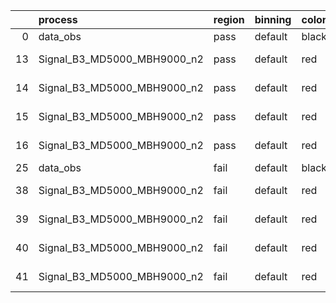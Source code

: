 |    | process                     | region   | binning   | color   | process_type   |   scale | variation   | source_filename                                                      | source_histname    | alias                       | title     |   combine_idx |     lnN |   shapes | syst_type   | direction   | variation_alias   |
|---:|:----------------------------|:---------|:----------|:--------|:---------------|--------:|:------------|:---------------------------------------------------------------------|:-------------------|:----------------------------|:----------|--------------:|--------:|---------:|:------------|:------------|:------------------|
|  0 | data_obs                    | pass     | default   | black   | DATA           |       1 | nominal     | ./histograms_for_2DAlphabet_v18//BH_Data.root                        | hpass              | Data                        | Data      |           nan | nan     |      nan | nan         | nan         | nan               |
| 13 | Signal_B3_MD5000_MBH9000_n2 | pass     | default   | red     | SIGNAL         |       1 | lumi        | ./histograms_for_2DAlphabet_v18//BH_Signal_B3_MD5000_MBH9000_n2.root | hpass              | Signal_B3_MD5000_MBH9000_n2 | BH signal |           nan |   1.016 |      nan | lnN         | nan         | nan               |
| 14 | Signal_B3_MD5000_MBH9000_n2 | pass     | default   | red     | SIGNAL         |       1 | SVM         | ./histograms_for_2DAlphabet_v18//BH_Signal_B3_MD5000_MBH9000_n2.root | hpass_SVMsyst_up   | Signal_B3_MD5000_MBH9000_n2 | BH signal |           nan | nan     |        1 | shapes      | Up          | SVMsyst           |
| 15 | Signal_B3_MD5000_MBH9000_n2 | pass     | default   | red     | SIGNAL         |       1 | SVM         | ./histograms_for_2DAlphabet_v18//BH_Signal_B3_MD5000_MBH9000_n2.root | hpass_SVMsyst_down | Signal_B3_MD5000_MBH9000_n2 | BH signal |           nan | nan     |        1 | shapes      | Down        | SVMsyst           |
| 16 | Signal_B3_MD5000_MBH9000_n2 | pass     | default   | red     | SIGNAL         |       1 | nominal     | ./histograms_for_2DAlphabet_v18//BH_Signal_B3_MD5000_MBH9000_n2.root | hpass              | Signal_B3_MD5000_MBH9000_n2 | BH signal |           nan | nan     |      nan | nan         | nan         | nan               |
| 25 | data_obs                    | fail     | default   | black   | DATA           |       1 | nominal     | ./histograms_for_2DAlphabet_v18//BH_Data.root                        | hfail              | Data                        | Data      |           nan | nan     |      nan | nan         | nan         | nan               |
| 38 | Signal_B3_MD5000_MBH9000_n2 | fail     | default   | red     | SIGNAL         |       1 | lumi        | ./histograms_for_2DAlphabet_v18//BH_Signal_B3_MD5000_MBH9000_n2.root | hfail              | Signal_B3_MD5000_MBH9000_n2 | BH signal |           nan |   1.016 |      nan | lnN         | nan         | nan               |
| 39 | Signal_B3_MD5000_MBH9000_n2 | fail     | default   | red     | SIGNAL         |       1 | SVM         | ./histograms_for_2DAlphabet_v18//BH_Signal_B3_MD5000_MBH9000_n2.root | hfail_SVMsyst_up   | Signal_B3_MD5000_MBH9000_n2 | BH signal |           nan | nan     |        1 | shapes      | Up          | SVMsyst           |
| 40 | Signal_B3_MD5000_MBH9000_n2 | fail     | default   | red     | SIGNAL         |       1 | SVM         | ./histograms_for_2DAlphabet_v18//BH_Signal_B3_MD5000_MBH9000_n2.root | hfail_SVMsyst_down | Signal_B3_MD5000_MBH9000_n2 | BH signal |           nan | nan     |        1 | shapes      | Down        | SVMsyst           |
| 41 | Signal_B3_MD5000_MBH9000_n2 | fail     | default   | red     | SIGNAL         |       1 | nominal     | ./histograms_for_2DAlphabet_v18//BH_Signal_B3_MD5000_MBH9000_n2.root | hfail              | Signal_B3_MD5000_MBH9000_n2 | BH signal |           nan | nan     |      nan | nan         | nan         | nan               |